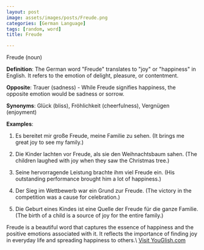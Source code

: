```yaml
---
layout: post
image: assets/images/posts/Freude.png
categories: [German Language]
tags: [random, word]
title: Freude

---
```


Freude (noun) 

**Definition**: The German word "Freude" translates to "joy" or "happiness" in English. It refers to the emotion of delight, pleasure, or contentment.

**Opposite**: Trauer (sadness) - While Freude signifies happiness, the opposite emotion would be sadness or sorrow.

**Synonyms**: Glück (bliss), Fröhlichkeit (cheerfulness), Vergnügen (enjoyment)

**Examples**:

1. Es bereitet mir große Freude, meine Familie zu sehen. (It brings me great joy to see my family.)

2. Die Kinder lachten vor Freude, als sie den Weihnachtsbaum sahen. (The children laughed with joy when they saw the Christmas tree.)

3. Seine hervorragende Leistung brachte ihm viel Freude ein. (His outstanding performance brought him a lot of happiness.)

4. Der Sieg im Wettbewerb war ein Grund zur Freude. (The victory in the competition was a cause for celebration.)

5. Die Geburt eines Kindes ist eine Quelle der Freude für die ganze Familie. (The birth of a child is a source of joy for the entire family.)

Freude is a beautiful word that captures the essence of happiness and the positive emotions associated with it. It reflects the importance of finding joy in everyday life and spreading happiness to others.\ <a id="yg-widget-0" class="youglish-widget" data-query="Freude" data-lang="german" data-components="8412" data-auto-start="0" data-bkg-color="theme_light" data-title="How%20to%20pronounce%20Freude%20in%20German"  rel="nofollow" href="https://youglish.com">Visit YouGlish.com</a><script async src="https://youglish.com/public/emb/widget.js" charset="utf-8"></script>
